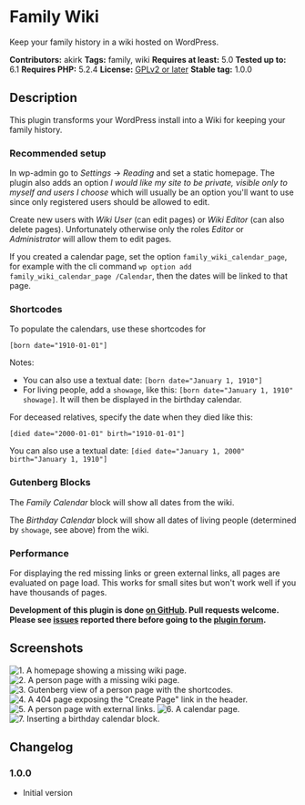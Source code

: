 # Family Wiki

Keep your family history in a wiki hosted on WordPress.

**Contributors:** akirk
**Tags:** family, wiki
**Requires at least:** 5.0
**Tested up to:** 6.1
**Requires PHP:** 5.2.4
**License:** [GPLv2 or later](http://www.gnu.org/licenses/gpl-2.0.html)
**Stable tag:** 1.0.0

## Description

This plugin transforms your WordPress install into a Wiki for keeping your family history. 

### Recommended setup

In wp-admin go to *Settings* → *Reading* and set a static homepage. The plugin also adds an option *I would like my site to be private, visible only to myself and users I choose* which will usually be an option you'll want to use since only registered users should be allowed to edit.

Create new users with *Wiki User* (can edit pages) or *Wiki Editor* (can also delete pages). Unfortunately otherwise only the roles *Editor* or *Administrator* will allow them to edit pages.

If you created a calendar page, set the option `family_wiki_calendar_page`, for example with the cli command `wp option add family_wiki_calendar_page /Calendar`, then the dates will be linked to that page.

### Shortcodes
To populate the calendars, use these shortcodes for 

`[born date="1910-01-01"]`

Notes: 
- You can also use a textual date: `[born date="January 1, 1910"]`
- For living people, add a `showage`, like this: `[born date="January 1, 1910" showage]`. It will then be displayed in the birthday calendar.

For deceased relatives, specify the date when they died like this:

`[died date="2000-01-01" birth="1910-01-01"]`

You can also use a textual date: `[died date="January 1, 2000" birth="January 1, 1910"]`

### Gutenberg Blocks

The *Family Calendar* block will show all dates from the wiki.

The *Birthday Calendar* block will show all dates of living people (determined by `showage`, see above) from the wiki.


### Performance

For displaying the red missing links or green external links, all pages are evaluated on page load. This works for small sites but won't work well if you have thousands of pages.

**Development of this plugin is done [on GitHub](https://github.com/akirk/family-wiki). Pull requests welcome. Please see [issues](https://github.com/akirk/family-wiki/issues) reported there before going to the [plugin forum](https://wordpress.org/support/plugin/family-wiki).**


## Screenshots

![1. A homepage showing a missing wiki page.](/assets/screenshot-1.png)
![2. A person page with a missing wiki page.](/assets/screenshot-2.png)
![3. Gutenberg view of a person page with the shortcodes.](/assets/screenshot-3.png)
![4. A 404 page exposing the "Create Page" link in the header.](/assets/screenshot-4.png)
![5. A person page with external links.](/assets/screenshot-5.png)
![6. A calendar page.](/assets/screenshot-6.png)
![7. Inserting a birthday calendar block.](/assets/screenshot-7.png)

## Changelog

### 1.0.0
- Initial version
